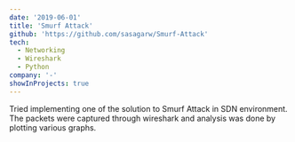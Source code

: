 ```yaml
---
date: '2019-06-01'
title: 'Smurf Attack'
github: 'https://github.com/sasagarw/Smurf-Attack'
tech:
  - Networking
  - Wireshark
  - Python
company: '-'
showInProjects: true
---
```


Tried implementing one of the solution to Smurf Attack in SDN environment. The packets were captured through wireshark and analysis was done by plotting various graphs.
